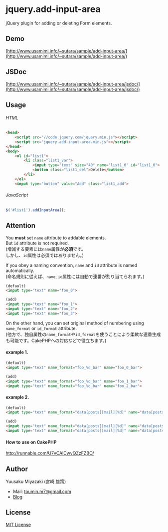 # jquery.add-input-area
jQuery plugin for adding or deleting Form elements.


## Demo
[http://www.usamimi.info/~sutara/sample/add-input-area/](http://www.usamimi.info/~sutara/sample/add-input-area/)

## JSDoc
[http://www.usamimi.info/~sutara/sample/add-input-area/jsdoc/](http://www.usamimi.info/~sutara/sample/add-input-area/jsdoc/)

## Usage

###### HTML
```html
<head>
	<script src="//code.jquery.com/jquery.min.js"></script>
	<script src="jquery.add-input-area.min.js"></script>
</head>
<body>
	<ol id="list1">
		<li class="list1_var">
			<input type="text" size="40" name="list1_0" id="list1_0">
			<button class="list1_del">Delete</button>
		</li>
	</ol>
	<input type="button" value="Add" class="list1_add">
```

###### JavaScript
```javascript
$('#list1').addInputArea();
```

## Attention
You **must** set `name` attribute to addable elements.  
But `id` attribute is not required.  
(増減する要素には`name`属性が**必須**です。  
しかし、`id`属性は必須ではありません。)

If you obey a naming convention, `name` and `id` attribute is named automatically.  
(命名規則に従えば、`name`, `id`属性には自動で連番が割り当てられます。)

```html
(default)
<input type="text" name="foo_0">

(add)
<input type="text" name="foo_1">
<input type="text" name="foo_2">
<input type="text" name="foo_3">
```

On the other hand, you can set original method of numbering using `name_format` or `id_format` attribute.  
(他方で、独自属性の`name_format`や`id_format`を使うことにより柔軟な連番生成も可能です。CakePHPへの対応などで役立ちます。)

#### example 1.

``` html
(default)
<input type="text" name_format="foo_%d_bar" name="foo_0_bar">

(add)
<input type="text" name_format="foo_%d_bar" name="foo_1_bar">
<input type="text" name_format="foo_%d_bar" name="foo_2_bar">
```

#### example 2.

```html
(default)
<input type="text" name_format="data[posts][mail][%d]" name="data[posts][mail][0]">

(add)
<input type="text" name_format="data[posts][mail][%d]" name="data[posts][mail][1]">
<input type="text" name_format="data[posts][mail][%d]" name="data[posts][mail][2]">	
```

#### How to use on CakePHP
http://runnable.com/U7vCAlCwvQZzFZBO/

## Author
Yuusaku Miyazaki (宮崎 雄策)

- Mail: toumin.m7@gmail.com
- [Blog](http://d.hatena.ne.jp/sutara_lumpur/20120509/1336556562)


## License
[MIT License](http://www.opensource.org/licenses/mit-license.php)
